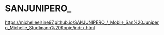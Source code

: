 # SANJUNIPERO_

https://michelleelaine97.github.io/SANJUNIPERO_/_Mobile_San%20Junipero_Michelle_Studtmann%20Kopie/index.html
